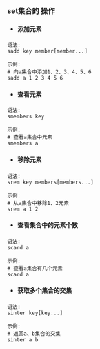 ### set集合的 操作

* #### 添加元素

```
语法:
sadd key member[member...]

示例:
# 向a集合中添加1、2、3、4、5、6
sadd a 1 2 3 4 5 6
```

* #### 查看元素

```
语法:
smembers key

示例:
# 查看a集合中元素
smembers a
```

* #### 移除元素

```
语法:
srem key members[members...]

示例:
# 从a集合中移除1、2元素
srem a 1 2
```

* #### 查看集合中的元素个数

```
语法:
scard a

示例:
# 查看a集合有几个元素
scard a
```

* #### 获取多个集合的交集

```
语法:
sinter key[key...]

示例:
# 返回a、b集合的交集
sinter a b
```



